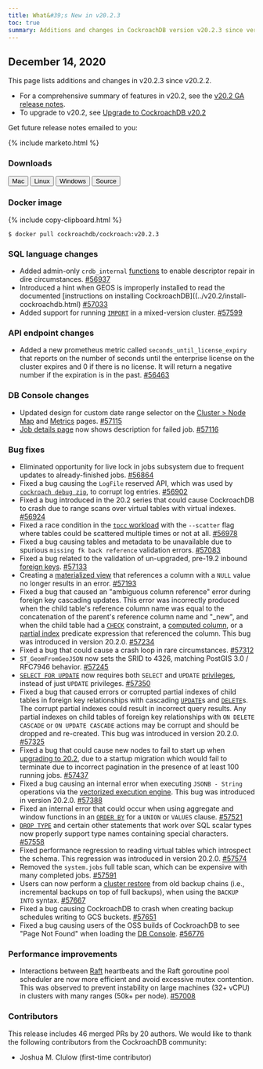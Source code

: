 ```yaml
---
title: What&#39;s New in v20.2.3
toc: true
summary: Additions and changes in CockroachDB version v20.2.3 since version v20.2.2
---
```


## December 14, 2020

This page lists additions and changes in v20.2.3 since v20.2.2.

- For a comprehensive summary of features in v20.2, see the [v20.2 GA release notes](v20.2.0.html).
- To upgrade to v20.2, see [Upgrade to CockroachDB v20.2](../v20.2/upgrade-cockroach-version.html)

Get future release notes emailed to you:

{% include marketo.html %}

### Downloads

<div id="os-tabs" class="clearfix">
    <a href="https://binaries.cockroachdb.com/cockroach-v20.2.3.darwin-10.9-amd64.tgz"><button id="mac" data-eventcategory="mac-binary-release-notes">Mac</button></a>
    <a href="https://binaries.cockroachdb.com/cockroach-v20.2.3.linux-amd64.tgz"><button id="linux" data-eventcategory="linux-binary-release-notes">Linux</button></a>
    <a href="https://binaries.cockroachdb.com/cockroach-v20.2.3.windows-6.2-amd64.zip"><button id="windows" data-eventcategory="windows-binary-release-notes">Windows</button></a>
    <a href="https://binaries.cockroachdb.com/cockroach-v20.2.3.src.tgz"><button id="source" data-eventcategory="source-release-notes">Source</button></a>
</div>

### Docker image

{% include copy-clipboard.html %}
~~~shell
$ docker pull cockroachdb/cockroach:v20.2.3
~~~

### SQL language changes

- Added admin-only `crdb_internal` [functions](../v20.2/functions-and-operators.html) to enable descriptor repair in dire circumstances. [#56937][#56937]
- Introduced a hint when GEOS is improperly installed to read the documented [instructions on installing CockroachDB]((../v20.2/install-cockroachdb.html) [#57033][#57033]
- Added support for running [`IMPORT`](../v20.2/import.html) in a mixed-version cluster. [#57599][#57599]

### API endpoint changes

- Added a new prometheus metric called `seconds_until_license_expiry` that reports on the number of seconds until the enterprise license on the cluster expires and 0 if there is no license. It will return a negative number if the expiration is in the past. [#56463][#56463]

### DB Console changes

- Updated design for custom date range selector on the [Cluster > Node Map](../v20.2/ui-cluster-overview-page.html#node-map-enterprise) and [Metrics](../v20.2/ui-overview-dashboard.html) pages. [#57115][#57115]
- [Job details page](../v20.2/ui-jobs-page.html) now shows description for failed job. [#57116][#57116]

### Bug fixes

- Eliminated opportunity for live lock in jobs subsystem due to frequent updates to already-finished jobs. [#56864][#56864]
- Fixed a bug causing the `LogFile` reserved API, which was used by [`cockroach debug zip`](../v20.2/cockroach-debug-zip.html), to corrupt log entries. [#56902][#56902]
- Fixed a bug introduced in the 20.2 series that could cause CockroachDB to crash due to range scans over virtual tables with virtual indexes. [#56924][#56924]
- Fixed a race condition in the [`tpcc` workload](../v20.2/cockroach-workload.html) with the `--scatter` flag where tables could be scattered multiple times or not at all. [#56978][#56978]
- Fixed a bug causing tables and metadata to be unavailable due to spurious `missing fk back reference` validation errors. [#57083][#57083]
- Fixed a bug related to the validation of un-upgraded, pre-19.2 inbound [foreign keys](../v20.2/foreign-key.html). [#57133][#57133]
- Creating a [materialized view](../v20.2/views.html) that references a column with a `NULL` value no longer results in an error. [#57193][#57193]
- Fixed a bug that caused an "ambiguous column reference" error during foreign key cascading updates. This error was incorrectly produced when the child table's reference column name was equal to the concatenation of the parent's reference column name and "_new", and when the child table had a [`CHECK`](../v20.2/check.html) constraint, a [computed column](../v20.2/computed-columns.html), or a [partial index](../v20.2/partial-indexes.html) predicate expression that referenced the column. This bug was introduced in version 20.2.0. [#57234][#57234]
- Fixed a bug that could cause a crash loop in rare circumstances. [#57312][#57312]
- `ST_GeomFromGeoJSON` now sets the SRID to 4326, matching PostGIS 3.0 / RFC7946 behavior. [#57245][#57245]
- [`SELECT FOR UPDATE`](../v20.2/select-for-update.html) now requires both `SELECT` and `UPDATE` [privileges](../v20.2/authorization.html), instead of just `UPDATE` privileges. [#57350][#57350]
- Fixed a bug that caused errors or corrupted partial indexes of child tables in foreign key relationships with cascading [`UPDATE`](../v20.2/update.html)s and [`DELETE`](../v20.2/delete.html)s. The corrupt partial indexes could result in incorrect query results. Any partial indexes on child tables of foreign key relationships with `ON DELETE CASCADE` or `ON UPDATE CASCADE` actions may be corrupt and should be dropped and re-created. This bug was introduced in version 20.2.0. [#57325][#57325]
- Fixed a bug that could cause new nodes to fail to start up when [upgrading to 20.2](../v20.2/upgrade-cockroach-version.html), due to a startup migration which would fail to terminate due to incorrect pagination in the presence of at least 100 running jobs. [#57437][#57437]
- Fixed a bug causing an internal error when executing `JSONB - String` operations via the [vectorized execution engine](../v20.2/vectorized-execution.html). This bug was introduced in version 20.2.0. [#57388][#57388]
- Fixed an internal error that could occur when using aggregate and window functions in an [`ORDER BY`](../v20.2/query-order.html) for a `UNION` or `VALUES` clause. [#57521][#57521]
- [`DROP TYPE`](../v20.2/drop-type.html) and certain other statements that work over SQL scalar types now properly support type names containing special characters. [#57558][#57558]
- Fixed performance regression to reading virtual tables which introspect the schema. This regression was introduced in version 20.2.0. [#57574][#57574]
- Removed the `system.jobs` full table scan, which can be expensive with many completed jobs. [#57591][#57591]
- Users can now perform a [cluster restore](../v20.2/restore.html) from old backup chains (i.e., incremental backups on top of full backups), when using the `BACKUP INTO` syntax. [#57667][#57667]
- Fixed a bug causing CockroachDB to crash when creating backup schedules writing to GCS buckets. [#57651][#57651]
- Fixed a bug causing users of the OSS builds of CockroachDB to see "Page Not Found" when loading the [DB Console](../v20.2/ui-overview.html). [#56776][#56776]

### Performance improvements

- Interactions between [Raft](../v20.2/architecture/replication-layer.html) heartbeats and the Raft goroutine pool scheduler are now more efficient and avoid excessive mutex contention. This was observed to prevent instability on large machines (32+ vCPU) in clusters with many ranges (50k+ per node). [#57008][#57008]

### Contributors

This release includes 46 merged PRs by 20 authors.
We would like to thank the following contributors from the CockroachDB community:

- Joshua M. Clulow (first-time contributor)

[#56443]: https://github.com/cockroachdb/cockroach/pull/56443
[#56463]: https://github.com/cockroachdb/cockroach/pull/56463
[#56776]: https://github.com/cockroachdb/cockroach/pull/56776
[#56864]: https://github.com/cockroachdb/cockroach/pull/56864
[#56902]: https://github.com/cockroachdb/cockroach/pull/56902
[#56924]: https://github.com/cockroachdb/cockroach/pull/56924
[#56937]: https://github.com/cockroachdb/cockroach/pull/56937
[#56978]: https://github.com/cockroachdb/cockroach/pull/56978
[#57008]: https://github.com/cockroachdb/cockroach/pull/57008
[#57033]: https://github.com/cockroachdb/cockroach/pull/57033
[#57083]: https://github.com/cockroachdb/cockroach/pull/57083
[#57115]: https://github.com/cockroachdb/cockroach/pull/57115
[#57116]: https://github.com/cockroachdb/cockroach/pull/57116
[#57133]: https://github.com/cockroachdb/cockroach/pull/57133
[#57193]: https://github.com/cockroachdb/cockroach/pull/57193
[#57234]: https://github.com/cockroachdb/cockroach/pull/57234
[#57245]: https://github.com/cockroachdb/cockroach/pull/57245
[#57312]: https://github.com/cockroachdb/cockroach/pull/57312
[#57325]: https://github.com/cockroachdb/cockroach/pull/57325
[#57350]: https://github.com/cockroachdb/cockroach/pull/57350
[#57388]: https://github.com/cockroachdb/cockroach/pull/57388
[#57437]: https://github.com/cockroachdb/cockroach/pull/57437
[#57484]: https://github.com/cockroachdb/cockroach/pull/57484
[#57521]: https://github.com/cockroachdb/cockroach/pull/57521
[#57558]: https://github.com/cockroachdb/cockroach/pull/57558
[#57574]: https://github.com/cockroachdb/cockroach/pull/57574
[#57591]: https://github.com/cockroachdb/cockroach/pull/57591
[#57599]: https://github.com/cockroachdb/cockroach/pull/57599
[#57651]: https://github.com/cockroachdb/cockroach/pull/57651
[#57667]: https://github.com/cockroachdb/cockroach/pull/57667
